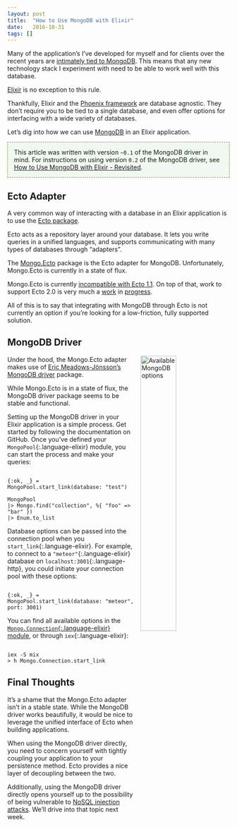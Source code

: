 ```yaml
---
layout: post
title:  "How to Use MongoDB with Elixir"
date:   2016-10-31
tags: []
---
```


Many of the application’s I’ve developed for myself and for clients over the recent years are [intimately tied to MongoDB](https://guide.meteor.com/collections.html). This means that any new technology stack I experiment with need to be able to work well with this database.

[Elixir](http://elixir-lang.org/) is no exception to this rule.

Thankfully, Elixir and the [Phoenix framework](http://www.phoenixframework.org/) are database agnostic. They don’t require you to be tied to a single database, and even offer options for interfacing with a wide variety of databases.

Let’s dig into how we can use [MongoDB](https://www.mongodb.com/) in an Elixir application.

<p style="border: 1px dashed #690; padding: 1em; background-color: #F0F9F0">
This article was written with version <code class="language-elixir">~0.1</code> of the MongoDB driver in mind. For instructions on using version <code class="language-elixir">0.2</code> of the MongoDB driver, see <a href="/blog/2016/12/05/how-to-use-mongodb-with-elixir-revisited/">How to Use MongoDB with Elixir - Revisited</a>.
</p>

## Ecto Adapter

A very common way of interacting with a database in an Elixir application is to use the [Ecto package](https://github.com/elixir-ecto/ecto).

Ecto acts as a repository layer around your database. It lets you write queries in a unified languages, and supports communicating with many types of databases through “adapters”.

The [Mongo.Ecto](https://github.com/michalmuskala/mongodb_ecto) package is the Ecto adapter for MongoDB. Unfortunately, Mongo.Ecto is currently in a state of flux.

Mongo.Ecto is currently [incompatible with Ecto 1.1](https://github.com/michalmuskala/mongodb_ecto/issues/60#issuecomment-173518054). On top of that, work to support Ecto 2.0 is very much a [work](https://github.com/michalmuskala/mongodb_ecto/pull/91) in [progress](https://github.com/michalmuskala/mongodb_ecto/pull/84).

All of this is to say that integrating with MongoDB through Ecto is not currently an option if you’re looking for a low-friction, fully supported solution.

## MongoDB Driver

<img style="width: 40%; margin: 0em 0 0em 1em; float:right;" title="Available MongoDB options" src="https://s3-us-west-1.amazonaws.com/www.east5th.co/img/mongooptions.png">

Under the hood, the Mongo.Ecto adapter makes use of [Eric Meadows-Jönsson’s](https://github.com/ericmj) [MongoDB driver](https://github.com/ericmj/mongodb/) package.

While Mongo.Ecto is in a state of flux, the MongoDB driver package seems to be stable and functional.

Setting up the MongoDB driver in your Elixir application is a simple process. Get started by following the documentation on GitHub. Once you’ve defined your `MongoPool`{:.language-elixir} module, you can start the process and make your queries:

<pre class='language-elixir'><code class='language-elixir'>
{:ok, _} = MongoPool.start_link(database: "test")

MongoPool
|> Mongo.find("collection", %{ "foo" => "bar" })
|> Enum.to_list
</code></pre>

Database options can be passed into the connection pool when you `start_link`{:.language-elixir}. For example, to connect to a `"meteor"`{:.language-elixir} database on `localhost:3001`{:.language-http}, you could initiate your connection pool with these options:

<pre class='language-elixir'><code class='language-elixir'>
{:ok, _} = MongoPool.start_link(database: "meteor", port: 3001)
</code></pre>

You can find all available options in the [`Mongo.Connection`{:.language-elixir} module](https://github.com/ericmj/mongodb/blob/d9331fd5899529363962834a07844a01e3bdfe31/lib/mongo/connection.ex#L22-L43), or through `iex`{:.language-elixir}:

<pre class='language-elixir'><code class='language-elixir'>
iex -S mix
> h Mongo.Connection.start_link
</code></pre>



## Final Thoughts

It’s a shame that the Mongo.Ecto adapter isn’t in a stable state. While the MongoDB driver works beautifully, it would be nice to leverage the unified interface of Ecto when building applications.

When using the MongoDB driver directly, you need to concern yourself with tightly coupling your application to your persistence method. Ecto provides a nice layer of decoupling between the two.

Additionally, using the MongoDB driver directly opens yourself up to the possibility of being vulnerable to [NoSQL injection attacks](http://www.east5th.co/blog/2016/03/21/nosql-injection-in-modern-web-applications/). We’ll drive into that topic next week.
